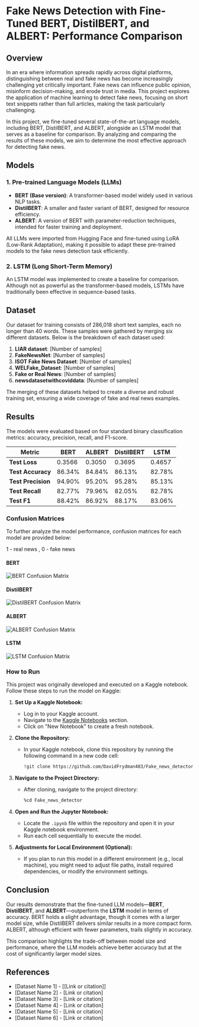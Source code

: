 # Fake News Detection with Fine-Tuned BERT, DistilBERT, and ALBERT: Performance Comparison

## Overview

In an era where information spreads rapidly across digital platforms, distinguishing between real and fake news has become increasingly challenging yet critically important. Fake news can influence public opinion, misinform decision-making, and erode trust in media. This project explores the application of machine learning to detect fake news, focusing on short text snippets rather than full articles, making the task particularly challenging.

In this project, we fine-tuned several state-of-the-art language models, including BERT, DistilBERT, and ALBERT, alongside an LSTM model that serves as a baseline for comparison. By analyzing and comparing the results of these models, we aim to determine the most effective approach for detecting fake news.

## Models

### 1. Pre-trained Language Models (LLMs)
- **BERT (Base version)**: A transformer-based model widely used in various NLP tasks.
- **DistilBERT**: A smaller and faster variant of BERT, designed for resource efficiency.
- **ALBERT**: A version of BERT with parameter-reduction techniques, intended for faster training and deployment.

All LLMs were imported from Hugging Face and fine-tuned using LoRA (Low-Rank Adaptation), making it possible to adapt these pre-trained models to the fake news detection task efficiently.

### 2. LSTM (Long Short-Term Memory)
An LSTM model was implemented to create a baseline for comparison. Although not as powerful as the transformer-based models, LSTMs have traditionally been effective in sequence-based tasks.

## Dataset

Our dataset for training consists of 286,018 short text samples, each no longer than 40 words. These samples were gathered by merging six different datasets. Below is the breakdown of each dataset used:

1. **LIAR dataset**: [Number of samples]
2. **FakeNewsNet**: [Number of samples]
3. **ISOT Fake News Dataset**: [Number of samples]
4. **WELFake_Dataset**: [Number of samples]
5. **Fake or Real News**: [Number of samples]
6. **newsdatasetwithcoviddata**: [Number of samples]

The merging of these datasets helped to create a diverse and robust training set, ensuring a wide coverage of fake and real news examples.

## Results

The models were evaluated based on four standard binary classification metrics: accuracy, precision, recall, and F1-score. 

| Metric            | BERT      | ALBERT    | DistilBERT | LSTM      |
|-------------------|-----------|-----------|------------|-----------|
| **Test Loss**     | 0.3566    | 0.3050    | 0.3695     | 0.4657    |
| **Test Accuracy** | 86.34%    | 84.84%    | 86.13%     | 82.78%    |
| **Test Precision**| 94.90%    | 95.20%    | 95.28%     | 85.13%    |
| **Test Recall**   | 82.77%    | 79.96%    | 82.05%     | 82.78%    |
| **Test F1**       | 88.42%    | 86.92%    | 88.17%     | 83.06%    |

### Confusion Matrices

To further analyze the model performance, confusion matrices for each model are provided below:

1 - real news , 0 - fake news

#### BERT
![BERT Confusion Matrix](BERT_confusion_matrix.png)

#### DistilBERT
![DistilBERT Confusion Matrix](DISTILBERT_confusion_matrix.png)

#### ALBERT
![ALBERT Confusion Matrix](ALBERT_confusion_matrix.png)

#### LSTM
![LSTM Confusion Matrix](LSTM_confusion_matrix.png)

### How to Run

This project was originally developed and executed on a Kaggle notebook. Follow these steps to run the model on Kaggle:

1. **Set Up a Kaggle Notebook:**
   - Log in to your Kaggle account.
   - Navigate to the [Kaggle Notebooks](https://www.kaggle.com/notebooks) section.
   - Click on "New Notebook" to create a fresh notebook.

2. **Clone the Repository:**
   - In your Kaggle notebook, clone this repository by running the following command in a new code cell:
     ```bash
     !git clone https://github.com/DavidFrydman483/Fake_news_detector.git
     ```

3. **Navigate to the Project Directory:**
   - After cloning, navigate to the project directory:
     ```bash
     %cd Fake_news_detector
     ```

4. **Open and Run the Jupyter Notebook:**
   - Locate the `.ipynb` file within the repository and open it in your Kaggle notebook environment.
   - Run each cell sequentially to execute the model.

5. **Adjustments for Local Environment (Optional):**
   - If you plan to run this model in a different environment (e.g., local machine), you might need to adjust file paths, install required dependencies, or modify the environment settings.




## Conclusion

Our results demonstrate that the fine-tuned LLM models—**BERT**, **DistilBERT**, and **ALBERT**—outperform the **LSTM** model in terms of accuracy. BERT holds a slight advantage, though it comes with a larger model size, while DistilBERT delivers similar results in a more compact form. ALBERT, although efficient with fewer parameters, trails slightly in accuracy.

This comparison highlights the trade-off between model size and performance, where the LLM models achieve better accuracy but at the cost of significantly larger model sizes.


## References
- [Dataset Name 1] - [[Link or citation]]
- [Dataset Name 2] - [Link or citation]
- [Dataset Name 3] - [Link or citation]
- [Dataset Name 4] - [Link or citation]
- [Dataset Name 5] - [Link or citation]
- [Dataset Name 6] - [Link or citation]
